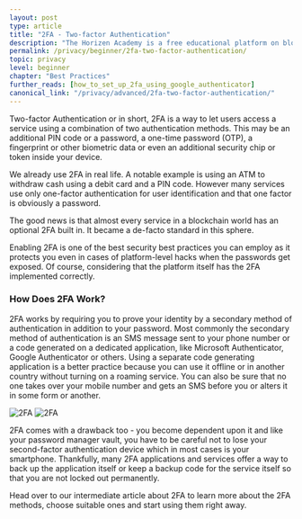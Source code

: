 ```yaml
---
layout: post
type: article
title: "2FA - Two-factor Authentication"
description: "The Horizen Academy is a free educational platform on blockchain technology, cryptocurrency, and privacy. In this article, we expain why using 2-factor authentification (2FA) is important at a beginner level."
permalink: /privacy/beginner/2fa-two-factor-authentication/
topic: privacy
level: beginner
chapter: "Best Practices"
further_reads: [how_to_set_up_2fa_using_google_authenticator]
canonical_link: "/privacy/advanced/2fa-two-factor-authentication/"
---
```


Two-factor Authentication or in short, 2FA is a way to let users access a service using a combination of two authentication methods. This may be an additional PIN code or a password, a one-time password (OTP), a fingerprint or other biometric data or even an additional security chip or token inside your device.

We already use 2FA in real life. A notable example is using an ATM to withdraw cash using a debit card and a PIN code. However many services use only one-factor authentication for user identification and that one factor is obviously a password.

The good news is that almost every service in a blockchain world has an optional 2FA built in. It became a de-facto standard in this sphere.

Enabling 2FA is one of the best security best practices you can employ as it protects you even in cases of platform-level hacks when the passwords get exposed. Of course, considering that the platform itself has the 2FA implemented correctly.



### How Does 2FA Work?

2FA works by requiring you to prove your identity by a secondary method of authentication in addition to your password. Most commonly the secondary method of authentication is an SMS message sent to your phone number or a code generated on a dedicated application, like Microsoft Authenticator, Google Authenticator or others. Using a separate code generating application is a better practice because you can use it offline or in another country without turning on a roaming service. You can also be sure that no one takes over your mobile number and gets an SMS before you or alters it in some form or another.

![2FA](/assets/post_files/privacy/beginner/2fa/2fa_D.jpg)
![2FA](/assets/post_files/privacy/beginner/2fa/2fa_M.jpg)

2FA comes with a drawback too - you become dependent upon it and like your password manager vault, you have to be careful not to lose your second-factor authentication device which in most cases is your smartphone. Thankfully, many 2FA applications and services offer a way to back up the application itself or keep a backup code for the service itself so that you are not locked out permanently.

Head over to our intermediate article about 2FA to learn more about the 2FA methods, choose suitable ones and start using them right away.


